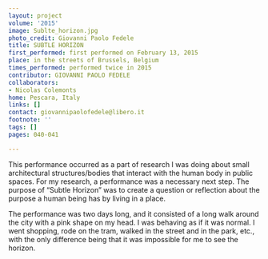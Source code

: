 ```yaml
---
layout: project
volume: '2015'
image: Sublte_horizon.jpg
photo_credit: Giovanni Paolo Fedele
title: SUBTLE HORIZON
first_performed: first performed on February 13, 2015
place: in the streets of Brussels, Belgium
times_performed: performed twice in 2015
contributor: GIOVANNI PAOLO FEDELE
collaborators:
- Nicolas Colemonts
home: Pescara, Italy
links: []
contact: giovannipaolofedele@libero.it
footnote: ''
tags: []
pages: 040-041

---
```


This performance occurred as a part of research I was doing about small architectural structures/bodies that interact with the human body in public spaces. For my research, a performance was a necessary next step. The purpose of “Subtle Horizon” was to create a question or reflection about the purpose a human being has by living in a place.

The performance was two days long, and it consisted of a long walk around the city with a pink shape on my head. I was behaving as if it was normal. I went shopping, rode on the tram, walked in the street and in the park, etc., with the only difference being that it was impossible for me to see the horizon.
